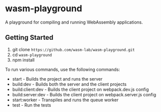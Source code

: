# wasm-playground
A playground for compiling and running WebAssembly applications.

## Getting Started
1. git clone ```https://github.com/wasm-lab/wasm-playground.git```
2. cd ```wasm-playground```
3. npm install

To run various commands, use the following commands:
* start - Builds the project and runs the server
* build:dev - Builds both the server and the client projects
* build:client:dev - Builds the client project on webpack.dev.js config
* build:server:dev - Builds the client project on webpack.server.js config
* start:worker - Transpiles and runs the queue worker
* test - Run the tests

